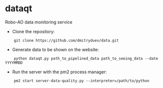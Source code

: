 # dataqt
Robo-AO data monitoring service

- Clone the repository:

```
	git clone https://github.com/dmitryduev/data.git
```

- Generate data to be shown on the website:

```
	python dataqt.py path_to_pipelined_data path_to_seeing_data --date YYYYMMDD
```

- Run the server with the pm2 process manager:

```
	pm2 start server-data-quality.py --interpreter=/path/to/python
```
